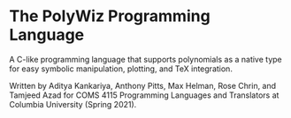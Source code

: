 # The PolyWiz Programming Language

A C-like programming language that supports polynomials as a native type for easy symbolic manipulation, plotting, and TeX integration.

Written by Aditya Kankariya, Anthony Pitts, Max Helman, Rose Chrin, and Tamjeed Azad for COMS 4115 Programming Languages and Translators at Columbia University (Spring 2021).
